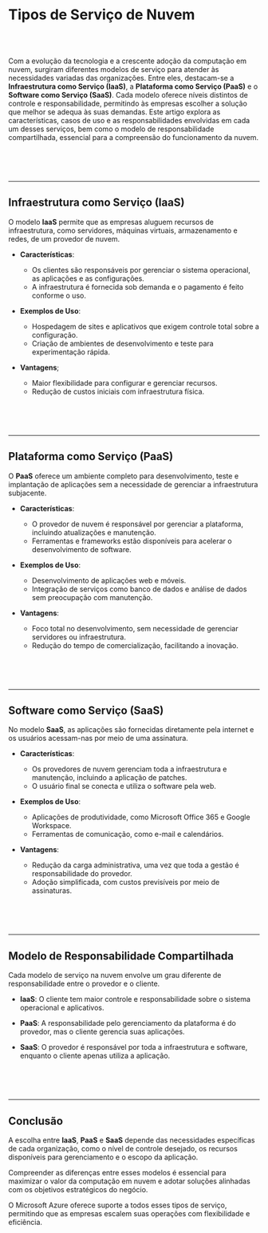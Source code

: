# **Tipos de Serviço de Nuvem**

<br><br>

Com a evolução da tecnologia e a crescente adoção da computação em nuvem, surgiram diferentes modelos de serviço para atender às necessidades variadas das organizações. Entre eles, destacam-se a **Infraestrutura como Serviço (IaaS)**, a **Plataforma como Serviço (PaaS)** e o **Software como Serviço (SaaS)**. Cada modelo oferece níveis distintos de controle e responsabilidade, permitindo às empresas escolher a solução que melhor se adequa às suas demandas. Este artigo explora as características, casos de uso e as responsabilidades envolvidas em cada um desses serviços, bem como o modelo de responsabilidade compartilhada, essencial para a compreensão do funcionamento da nuvem.

<br><br><br>

---

## **Infraestrutura como Serviço (IaaS)**

O modelo **IaaS** permite que as empresas aluguem recursos de infraestrutura, como servidores, máquinas virtuais, armazenamento e redes, de um provedor de nuvem.

- **Características**:
    - Os clientes são responsáveis por gerenciar o sistema operacional, as aplicações e as configurações.
    - A infraestrutura é fornecida sob demanda e o pagamento é feito conforme o uso.

- **Exemplos de Uso**:
    - Hospedagem de sites e aplicativos que exigem controle total sobre a configuração.
    - Criação de ambientes de desenvolvimento e teste para experimentação rápida.

- **Vantagens**;
    - Maior flexibilidade para configurar e gerenciar recursos.
    - Redução de custos iniciais com infraestrutura física.


<br><br><br>

---

## **Plataforma como Serviço (PaaS)**

O **PaaS** oferece um ambiente completo para desenvolvimento, teste e implantação de aplicações sem a necessidade de gerenciar a infraestrutura subjacente.

- **Características**:
    - O provedor de nuvem é responsável por gerenciar a plataforma, incluindo atualizações e manutenção.
    - Ferramentas e frameworks estão disponíveis para acelerar o desenvolvimento de software.

- **Exemplos de Uso**:
    - Desenvolvimento de aplicações web e móveis.
    - Integração de serviços como banco de dados e análise de dados sem preocupação com manutenção.

- **Vantagens**:
    - Foco total no desenvolvimento, sem necessidade de gerenciar servidores ou infraestrutura.
    - Redução do tempo de comercialização, facilitando a inovação.

<br><br><br>

---

## **Software como Serviço (SaaS)**

No modelo **SaaS**, as aplicações são fornecidas diretamente pela internet e os usuários acessam-nas por meio de uma assinatura.

- **Características**:
    - Os provedores de nuvem gerenciam toda a infraestrutura e manutenção, incluindo a aplicação de patches.
    - O usuário final se conecta e utiliza o software pela web.

- **Exemplos de Uso**:
    - Aplicações de produtividade, como Microsoft Office 365 e Google Workspace.
    - Ferramentas de comunicação, como e-mail e calendários.

- **Vantagens**:
    - Redução da carga administrativa, uma vez que toda a gestão é responsabilidade do provedor.
    - Adoção simplificada, com custos previsíveis por meio de assinaturas.

<br><br><br>

---

## **Modelo de Responsabilidade Compartilhada**

Cada modelo de serviço na nuvem envolve um grau diferente de responsabilidade entre o provedor e o cliente.

- **IaaS**: O cliente tem maior controle e responsabilidade sobre o sistema operacional e aplicativos.

- **PaaS**: A responsabilidade pelo gerenciamento da plataforma é do provedor, mas o cliente gerencia suas aplicações.

- **SaaS**: O provedor é responsável por toda a infraestrutura e software, enquanto o cliente apenas utiliza a aplicação.

<br><br><br>

---

## **Conclusão**

A escolha entre **IaaS**, **PaaS** e **SaaS** depende das necessidades específicas de cada organização, como o nível de controle desejado, os recursos disponíveis para gerenciamento e o escopo da aplicação.

Compreender as diferenças entre esses modelos é essencial para maximizar o valor da computação em nuvem e adotar soluções alinhadas com os objetivos estratégicos do negócio.

O Microsoft Azure oferece suporte a todos esses tipos de serviço, permitindo que as empresas escalem suas operações com flexibilidade e eficiência.